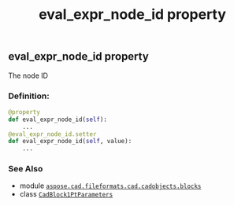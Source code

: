 ﻿---
title: eval_expr_node_id property
second_title: Aspose.CAD for Python via .NET API References
description: 
type: docs
weight: 150
url: /python-net/aspose.cad.fileformats.cad.cadobjects.blocks/cadblock1ptparameters/eval_expr_node_id/
is_root: false
---

## eval_expr_node_id property


The node ID
### Definition:
```python
@property
def eval_expr_node_id(self):
    ...
@eval_expr_node_id.setter
def eval_expr_node_id(self, value):
    ...
```

### See Also
* module [`aspose.cad.fileformats.cad.cadobjects.blocks`](../../)
* class [`CadBlock1PtParameters`](/cad/python-net/aspose.cad.fileformats.cad.cadobjects.blocks/cadblock1ptparameters)
